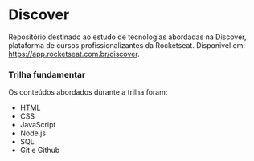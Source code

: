 # Discover

Repositório destinado ao estudo de tecnologias abordadas na Discover, plataforma de cursos profissionalizantes da Rocketseat. Disponivel em: https://app.rocketseat.com.br/discover.

### Trilha fundamentar

Os conteúdos abordados durante a trilha foram:

- HTML
- CSS
- JavaScript
- Node.js
- SQL
- Git e Github